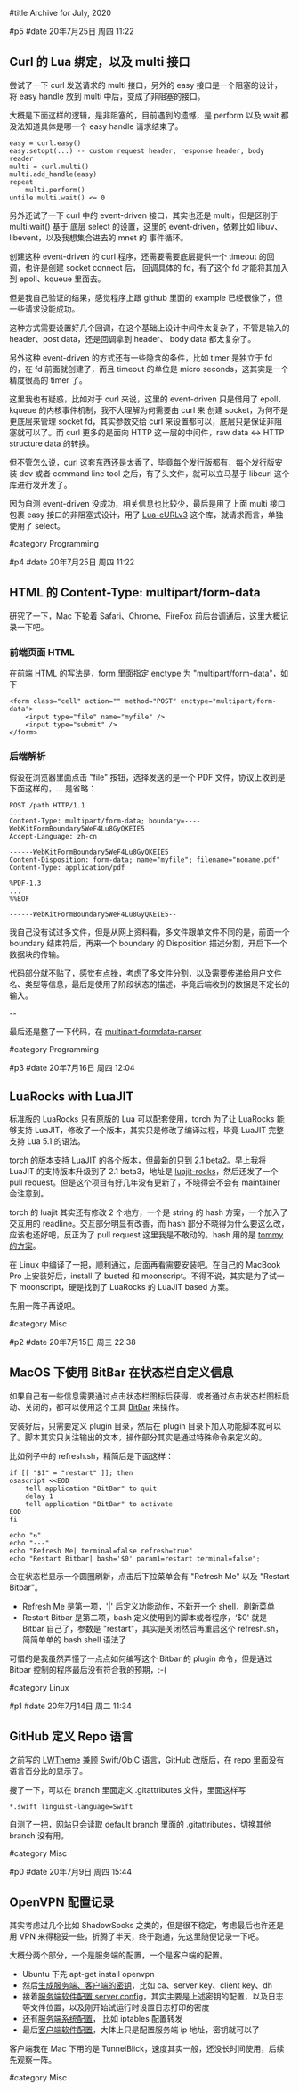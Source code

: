 #title Archive for July, 2020

#p5
#date 20年7月25日 周四 11:22

## Curl 的 Lua 绑定，以及 multi 接口

尝试了一下 curl 发送请求的 multi 接口，另外的 easy 接口是一个阻塞的设计，将 easy handle 
放到 multi 中后，变成了非阻塞的接口。

大概是下面这样的逻辑，是非阻塞的，目前遇到的遗憾，是 perform 以及 wait 都没法知道具体是哪一个
 easy handle 请求结束了。

```source
easy = curl.easy()
easy:setopt(...) -- custom request header, response header, body reader
multi = curl.multi()
multi.add_handle(easy)
repeat
    multi.perform()
untile multi.wait() <= 0
```

另外还试了一下 curl 中的 event-driven 接口，其实也还是 multi，但是区别于 multi.wait() 基于
底层 select 的设置，这里的 event-driven，依赖比如 libuv、libevent，以及我想集合进去的 mnet 的
事件循环。

创建这种 event-driven 的 curl 程序，还需要需要底层提供一个 timeout 的回调，也许是创建 socket connect 后，
回调具体的 fd，有了这个 fd 才能将其加入到 epoll、kqueue 里面去。

但是我自己验证的结果，感觉程序上跟 github 里面的 example 已经很像了，但一些请求没能成功。

这种方式需要设置好几个回调，在这个基础上设计中间件太复杂了，不管是输入的 header、post data，还是回调拿到 header、
body data 都太复杂了。

另外这种 event-driven 的方式还有一些隐含的条件，比如 timer 是独立于 fd 的，在 fd 前面就创建了，而且 timeout 的单位是 micro seconds，这其实是一个精度很高的 timer 了。

这里我也有疑惑，比如对于 curl 来说，这里的 event-driven 只是借用了 epoll、kqueue 的内核事件机制，我不大理解为何需要由 curl 来
创建 socket，为何不是更底层来管理 socket fd，其实参数交给 curl 来设置都可以，底层只是保证非阻塞就可以了。而 curl 更多的是面向 HTTP 这一层的中间件，raw data <-> HTTP structure data 的转换。

但不管怎么说，curl 这套东西还是太香了，毕竟每个发行版都有，每个发行版安装 dev 或者 command line tool 之后，有了头文件，就可以立马基于 libcurl 这个库进行发开发了。

因为自测 event-driven 没成功，相关信息也比较少，最后是用了上面 multi 接口包裹 easy 接口的非阻塞式设计，用了 [Lua-cURLv3](https://github.com/Lua-cURL/Lua-cURLv3.git) 这个库，就请求而言，单独使用了 select。

#category Programming

#p4
#date 20年7月25日 周四 11:22

## HTML 的 Content-Type: multipart/form-data

研究了一下，Mac 下轮着 Safari、Chrome、FireFox 前后台调通后，这里大概记录一下吧。

### 前端页面 HTML

在前端 HTML 的写法是，form 里面指定 enctype 为 "multipart/form-data"，如下

```source
<form class="cell" action="" method="POST" enctype="multipart/form-data">
    <input type="file" name="myfile" />
    <input type="submit" />
</form>
```

### 后端解析

假设在浏览器里面点击 "file" 按钮，选择发送的是一个 PDF 文件，协议上收到是下面这样的，... 是省略：

```source
POST /path HTTP/1.1
...
Content-Type: multipart/form-data; boundary=----WebKitFormBoundary5WeF4Lu8GyQKEIE5
Accept-Language: zh-cn

------WebKitFormBoundary5WeF4Lu8GyQKEIE5
Content-Disposition: form-data; name="myfile"; filename="noname.pdf"
Content-Type: application/pdf

%PDF-1.3
...
%%EOF

------WebKitFormBoundary5WeF4Lu8GyQKEIE5--
```

我自己没有试过多文件，但是从网上资料看，多文件跟单文件不同的是，前面一个 boundary 结束符后，再来一个 boundary 的 Disposition 描述分割，开启下一个数据块的传输。

代码部分就不贴了，感觉有点挫，考虑了多文件分割，以及需要传递给用户文件名、类型等信息，最后是使用了阶段状态的描述，毕竟后端收到的数据是不定长的输入。

--

最后还是整了一下代码，在 [multipart-formdata-parser](https://github.com/lalawue/multipart-formdata-parser).

#category Programming

#p3
#date 20年7月16日 周四 12:04

## LuaRocks with LuaJIT

标准版的 LuaRocks 只有原版的 Lua 可以配套使用，torch 为了让 LuaRocks 能够支持 LuaJIT，修改了一个版本，其实只是修改了编译过程，毕竟 LuaJIT 完整支持 Lua 5.1 的语法。

torch 的版本支持 LuaJIT 的各个版本，但最新的只到 2.1 beta2。早上我将 LuaJIT 的支持版本升级到了 2.1 beta3，地址是 [luajit-rocks](https://github.com/lalawue/luajit-rocks)，然后还发了一个 pull request。但是这个项目有好几年没有更新了，不晓得会不会有 maintainer 会注意到。

torch 的 luajit 其实还有修改 2 个地方，一个是 string 的 hash 方案，一个加入了交互用的 readline。交互部分明显有改善，而 hash 部分不晓得为什么要这么改，应该也还好吧，反正为了 pull request 这里我是不敢动的。hash 用的是 [tommy 的方案](https://github.com/amadvance/tommyds)。

在 Linux 中编译了一把，顺利通过，后面再看需要安装吧。在自己的 MacBook Pro 上安装好后，install 了 busted 和 moonscript。不得不说，其实是为了试一下 moonscript，硬是找到了 LuaRocks 的 LuaJIT based 方案。

先用一阵子再说吧。

#category Misc

#p2
#date 20年7月15日 周三 22:38

## MacOS 下使用 BitBar 在状态栏自定义信息

如果自己有一些信息需要通过点击状态栏图标后获得，或者通过点击状态栏图标启动、关闭的，都可以使用这个工具 [BitBar](https://getbitbar.com) 来操作。

安装好后，只需要定义 plugin 目录，然后在 plugin 目录下加入功能脚本就可以了。脚本其实只关注输出的文本，操作部分其实是通过特殊命令来定义的。

比如例子中的 refresh.sh，精简后是下面这样：

```source
if [[ "$1" = "restart" ]]; then
osascript <<EOD
	tell application "BitBar" to quit
	delay 1
	tell application "BitBar" to activate
EOD
fi

echo "↻"
echo "---"
echo "Refresh Me| terminal=false refresh=true"
echo "Restart Bitbar| bash='$0' param1=restart terminal=false";
```

会在状态栏显示一个圆圈刷新，点击后下拉菜单会有 "Refresh Me" 以及 "Restart Bitbar"。

- Refresh Me 是第一项，'|' 后定义功能动作，不新开一个 shell，刷新菜单
- Restart Bitbar 是第二项，bash 定义使用到的脚本或者程序，‘$0' 就是 Bitbar 自己了，参数是 "restart"，其实是关闭然后再重启这个 refresh.sh，简简单单的 bash shell 语法了

可惜的是我虽然弄懂了一点点如何编写这个 Bitbar 的 plugin 命令，但是通过 Bitbar 控制的程序最后没有符合我的预期，:-(

#category Linux



#p1
#date 20年7月14日 周二 11:34

## GitHub 定义 Repo 语言

之前写的 [LWTheme](https://github.com/lalawue/LWTheme) 兼顾 Swift/ObjC 语言，GitHub 改版后，在 repo 里面没有语言百分比的显示了。

搜了一下，可以在 branch 里面定义 .gitattributes 文件，里面这样写

```source
*.swift linguist-language=Swift
```

自测了一把，网站只会读取 default branch 里面的 .gitattributes，切换其他 branch 没有用。

#category Misc



#p0
#date 20年7月9日 周四 15:44

## OpenVPN 配置记录

其实考虑过几个比如 ShadowSocks 之类的，但是很不稳定，考虑最后也许还是用 VPN 来得稳妥一些，折腾了半天，终于跑通，先这里随便记录一下吧。

大概分两个部分，一个是服务端的配置，一个是客户端的配置。

- Ubuntu 下先 apt-get install openvpn
- 然后[生成服务端、客户端的密钥](https://article.itxueyuan.com/pMy1b)，比如 ca、server key、client key、dh
- 接着[服务端软件配置 server.config](http://blog.joylau.cn/2020/05/28/OpenVPN-Config/)，其实主要是上述密钥的配置，以及日志等文件位置，以及刚开始试运行时设置日志打印的密度
- 还有[服务端系统配置](https://wiki.deepin.org/wiki/VPN服务)， 比如 iptables 配置转发
- 最后[客户端软件配置](http://blog.joylau.cn/2020/05/28/OpenVPN-Config/)，大体上只是配置服务端 ip 地址，密钥就可以了

客户端我在 Mac 下用的是 TunnelBlick，速度其实一般，还没长时间使用，后续先观察一阵。

#category Misc